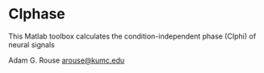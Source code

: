 # CIphase
This Matlab toolbox calculates the condition-independent phase (CIphi) of neural signals

Adam G. Rouse
arouse@kumc.edu